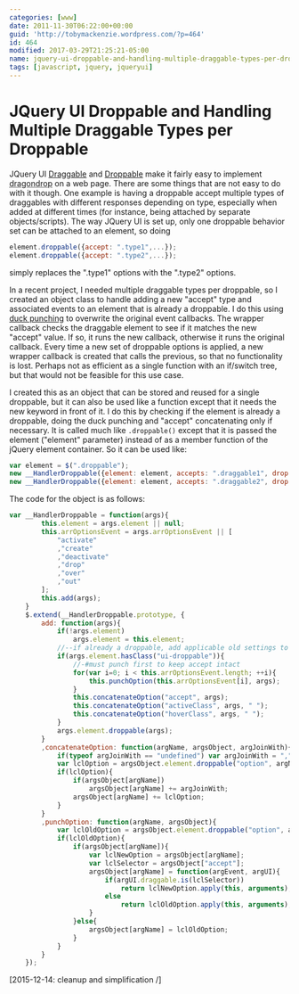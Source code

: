 ```yaml
---
categories: [www]
date: 2011-11-30T06:22:00+00:00
guid: 'http://tobymackenzie.wordpress.com/?p=464'
id: 464
modified: 2017-03-29T21:25:21-05:00
name: jquery-ui-droppable-and-handling-multiple-draggable-types-per-droppable
tags: [javascript, jquery, jqueryui]
---
```


JQuery UI Droppable and Handling Multiple Draggable Types per Droppable
=======================================================================

JQuery UI [Draggable](http://jqueryui.com/demos/draggable/) and [Droppable](http://jqueryui.com/demos/droppable/) make it fairly easy to implement <abbr title="drag and drop">dragondrop</abbr> on a web page.  There are some things that are not easy to do with it though.  One example is having a droppable accept multiple types of draggables with different responses depending on type, especially when added at different times (for instance, being attached by separate objects/scripts).  The way JQuery UI is set up, only one droppable behavior set can be attached to an element, so doing 

``` js
element.droppable({accept: ".type1",...});
element.droppable({accept: ".type2",...});
```

simply replaces the ".type1" options with the ".type2" options.

In a recent project, I needed multiple draggable types per droppable, so I created an object class to handle adding a new "accept" type and associated events to an element that is already a droppable.  I do this using [duck punching](http://www.ericdelabar.com/2008/05/metaprogramming-javascript.html) to overwrite the original event callbacks.  The wrapper callback checks the draggable element to see if it matches the new "accept" value.  If so, it runs the new callback, otherwise it runs the original callback.  Every time a new set of droppable options is applied, a new wrapper callback is created that calls the previous, so that no functionality is lost.  Perhaps not as efficient as a single function with an if/switch tree, but that would not be feasible for this use case.

<!--more-->

I created this as an object that can be stored and reused for a single droppable, but it can also be used like a function except that it needs the new keyword in front of it.  I do this by checking if the element is already a droppable, doing the duck punching and "accept" concatenating only if necessary.  It is called much like `.droppable()` except that it is passed the element ("element" parameter) instead of as a member function of the jQuery element container.  So it can be used like:

``` js
var element = $(".droppable");
new __HandlerDroppable({element: element, accepts: ".draggable1", drop: function(){ alert("draggable1 dropped"); }});
new __HandlerDroppable({element: element, accepts: ".draggable2", drop: function(){ alert("draggable2 dropped"); }});
```

The code for the object is as follows:

``` js
var __HandlerDroppable = function(args){
		this.element = args.element || null;
		this.arrOptionsEvent = args.arrOptionsEvent || [
			"activate"
			,"create"
			,"deactivate"
			,"drop"
			,"over"
			,"out"
		];
		this.add(args);
	}
	$.extend(__HandlerDroppable.prototype, {
		add: function(args){
			if(!args.element)
				args.element = this.element;
			//--if already a droppable, add applicable old settings to new
			if(args.element.hasClass("ui-droppable")){
				//-#must punch first to keep accept intact
				for(var i=0; i < this.arrOptionsEvent.length; ++i){
					this.punchOption(this.arrOptionsEvent[i], args);
				}
				this.concatenateOption("accept", args);
				this.concatenateOption("activeClass", args, " ");
				this.concatenateOption("hoverClass", args, " ");
			}
			args.element.droppable(args);
		}
		,concatenateOption: function(argName, argsObject, argJoinWith){
			if(typeof argJoinWith == "undefined") var argJoinWith = ",";
			var lclOption = argsObject.element.droppable("option", argName);
			if(lclOption){
				if(argsObject[argName])
					argsObject[argName] += argJoinWith;
				argsObject[argName] += lclOption;
			}
		}
		,punchOption: function(argName, argsObject){
			var lclOldOption = argsObject.element.droppable("option", argName);
			if(lclOldOption){
				if(argsObject[argName]){
					var lclNewOption = argsObject[argName];
					var lclSelector = argsObject["accept"];
					argsObject[argName] = function(argEvent, argUI){
						if(argUI.draggable.is(lclSelector))
							return lclNewOption.apply(this, arguments);
						else
							return lclOldOption.apply(this, arguments);
					}
				}else{
					argsObject[argName] = lclOldOption;
				}
			}
		}
	});
```

[2015-12-14: cleanup and simplification /]
